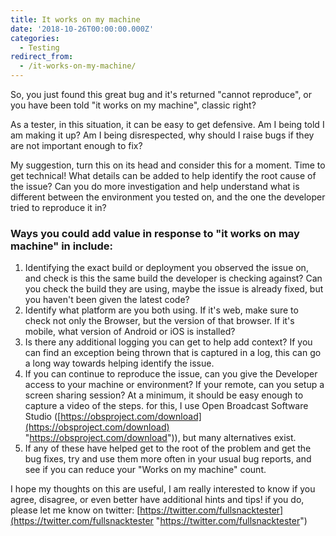```yaml
---
title: It works on my machine
date: '2018-10-26T00:00:00.000Z'
categories:
  - Testing
redirect_from:
  - /it-works-on-my-machine/
---
```


So, you just found this great bug and it's returned "cannot reproduce", or you have been told "it works on my machine", classic right?

As a tester, in this situation, it can be easy to get defensive. Am I being told I am making it up? Am I being disrespected, why should I raise bugs if they are not important enough to fix?

My suggestion, turn this on its head and consider this for a moment. Time to get technical! What details can be added to help identify the root cause of the issue? Can you do more investigation and help understand what is different between the environment you tested on, and the one the developer tried to reproduce it in?

### Ways you could add value in response to "it works on may machine" in include:

1. Identifying the exact build or deployment you observed the issue on, and check is this the same build the developer is checking against? Can you check the build they are using, maybe the issue is already fixed, but you haven't been given the latest code?
2. Identify what platform are you both using. If it's web, make sure to check not only the Browser, but the version of that browser. If it's mobile, what version of Android or iOS is installed?
3. Is there any additional logging you can get to help add context? If you can find an exception being thrown that is captured in a log, this can go a long way towards helping identify the issue.
4. If you can continue to reproduce the issue, can you give the Developer access to your machine or environment? If your remote, can you setup a screen sharing session? At a minimum, it should be easy enough to capture a video of the steps. for this, I use Open Broadcast Software Studio ([https://obsproject.com/download](https://obsproject.com/download) "https://obsproject.com/download")), but many alternatives exist.
5. If any of these have helped get to the root of the problem and get the bug fixes, try and use them more often in your usual bug reports, and see if you can reduce your "Works on my machine" count.

I hope my thoughts on this are useful, I am really interested to know if you agree, disagree, or even better have additional hints and tips! if you do, please let me know on twitter: [https://twitter.com/fullsnacktester](https://twitter.com/fullsnacktester "https://twitter.com/fullsnacktester")
